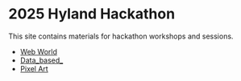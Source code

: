 # 2025 Hyland Hackathon
This site contains materials for hackathon workshops and sessions.

- [Web World](WebWorld/Home.md)
- [Data_based_](DataBased/Home.md)
- [Pixel Art](PixelArt/Home.md)
